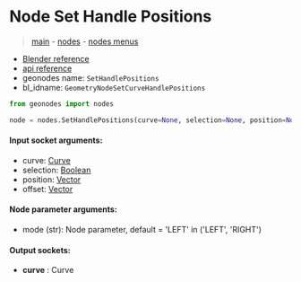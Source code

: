 # Node Set Handle Positions

> [main](../structure.md) - [nodes](nodes.md) - [nodes menus](nodes_menus.md)

- [Blender reference](https://docs.blender.org/manual/en/latest/modeling/geometry_nodes/curve/set_handle_positions.html)
- [api reference](https://docs.blender.org/api/current/bpy.types.GeometryNodeSetCurveHandlePositions.html)
- geonodes name: `SetHandlePositions`
- bl_idname: `GeometryNodeSetCurveHandlePositions`

```python
from geonodes import nodes

node = nodes.SetHandlePositions(curve=None, selection=None, position=None, offset=None, mode='LEFT')
```

#### Input socket arguments:

- curve: [Curve](Curve.md)
- selection: [Boolean](Boolean.md)
- position: [Vector](Vector.md)
- offset: [Vector](Vector.md)

#### Node parameter arguments:

- mode (str): Node parameter, default = 'LEFT' in ('LEFT', 'RIGHT')

#### Output sockets:

- **curve** : Curve

